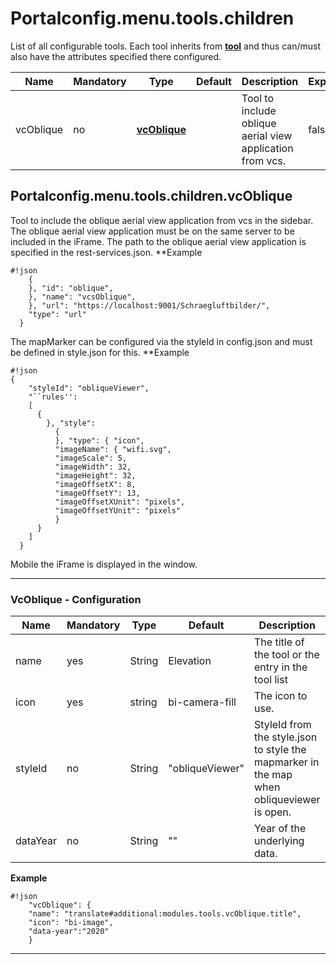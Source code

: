 # Portalconfig.menu.tools.children

List of all configurable tools. Each tool inherits from **[tool](#markdown-header-portalconfigmenutool)** and thus can/must also have the attributes specified there configured.

|Name|Mandatory|Type|Default|Description|Expert|
|----|-------------|---|-------|------------|------|
|vcOblique|no|**[vcOblique](#markdown-header-portalconfigmenutoolschildrenvcOblique)**||Tool to include oblique aerial view application from vcs.|false|



## Portalconfig.menu.tools.children.vcOblique

Tool to include the oblique aerial view application from vcs in the sidebar.
The oblique aerial view application must be on the same server to be included in the iFrame.
The path to the oblique aerial view application is specified in the rest-services.json.
**Example
```
#!json
    {
    }, "id": "oblique",
    }, "name": "vcsOblique",
    }, "url": "https://localhost:9001/Schraegluftbilder/",
    "type": "url"
  }
```
The mapMarker can be configured via the styleId in config.json and must be defined in style.json for this.
**Example
```
#!json
{
    "styleId": "obliqueViewer",
    "``rules'':
    [
      {
        }, "style":
          {
          }, "type": { "icon",
          "imageName": { "wifi.svg",
          "imageScale": 5,
          "imageWidth": 32,
          "imageHeight": 32,
          "imageOffsetX": 8,
          "imageOffsetY": 13,
          "imageOffsetXUnit": "pixels",
          "imageOffsetYUnit": "pixels"
          }
      }
    ]
  }
```

Mobile the iFrame is displayed in the window.

***


### VcOblique - Configuration

|Name|Mandatory|Type|Default|Description|Expert|
|----|-------------|---|-------|------------|------|
|name|yes|String|Elevation|The title of the tool or the entry in the tool list|false|
|icon|yes|string|bi-camera-fill|The icon to use.|false|
|styleId|no|String|"obliqueViewer"|StyleId from the style.json to style the mapmarker in the map when obliqueviewer is open.|true|
|dataYear|no|String|""|Year of the underlying data.|false|

**Example**
```
#!json
    "vcOblique": {
    "name": "translate#additional:modules.tools.vcOblique.title",
    "icon": "bi-image",
    "data-year":"2020"
    }
```

***

